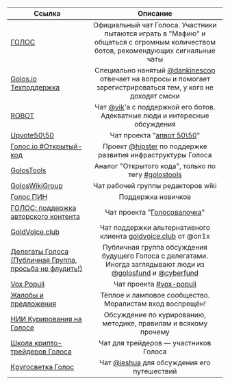 | Ссылка   |      Описание      | 
|----------------|:-------------------------:|
| [ГОЛОС](https://t.me/golos_io)  | Официальный чат Голоса. Участники пытаются играть в "Мафию" и общаться с огромным количеством ботов, рекомендующих сигнальные чаты |
| [Golos.io Техподдержка](https://t.me/golos_support) | Специально нанятый [@dankinescop](https://t.me/dankinescop) отвечает на вопросы и помогает зарегистрироваться тем, у кого не доходят смски |
| [ROBOT](https://t.me/chain_cf)|  Чат [@vik](https://golos.io/@vik)'a с поддержкой его ботов. Адекватные люди и интересные обсуждения |
| [Upvote50\50](https://t.me/joinchat/AsAZwg2Dtj2BSOI_jBLLxQ) | Чат проекта "[апвот 50\50](https://golos.io/trending/ru--apvot50-50)" |
| [Голос.io #Открытый-код](https://t.me/golosOtkrytyijKod) | Проект [@hipster](https://golos.io/@hipster) по поддержке развития инфраструктуры Голоса |
| [GolosTools](https://t.me/GolosTools) | Аналог "Открытого кода", только по тегу [#golostools](https://golos.io/trending/golostools) |
| [GolosWikiGroup](https://t.me/goloswikigroup) | Чат рабочей группы редакторов wiki |
| [Голос ПИН](https://t.me/joinchat/GQu0jxDuMpHuS28p7yaFRQ) | Поддержка новичков |
| [ГОЛОС: поддержка авторского контента](https://t.me/joinchat/AlKeQUQpN8-9oShtaTcY7Q) | Чат проекта "[Голосовалочка](https://golos.io/ru--golosovalochka/@chiliec/golosovalochka)" |
| [GoldVoice.club](https://t.me/goldvoice)| Чат поддержки альтернативного клиента [goldvoice.club](https://goldvoice.club) от @on1x  |
| [Делегаты Голоса (Публичная Группа, просьба не флудить!)](https://t.me/golos_delegates) | Публичная группа обсуждения будущего Голоса с делегатами. Иногда заглядывают люди из [@golosfund](https://golos.io/@golosfund) и [@cyberfund](https://golos.io/@cyberfund) |
| [Vox Populi](https://t.me/Vox_Populi_Centre) | Чат проекта [#vox-populi](https://golos.io/trending/vox-populi) |
| [Жалобы и предложения](https://t.me/golosio_complaints) | Тёплое и ламповое сообщество. Моралистам вход воспрещён!|
| [НИИ Курирования на Голосе](https://t.me/pauk_unofficial) | Обсуждение по курированию, методике, правилам и всякому прочему |
| [Школа крипто-трейдеров Голоса](https://t.me/joinchat/FxPyUURcpDc9k3HPc2Q3Jw) | Чат для трейдеров —  участников Голоса |
| [Кругосветка Голос](https://t.me/krugosvetka_golos) | Чат [@ieshua](https://golos.io/@ieshua) для обсуждения его путешествий|